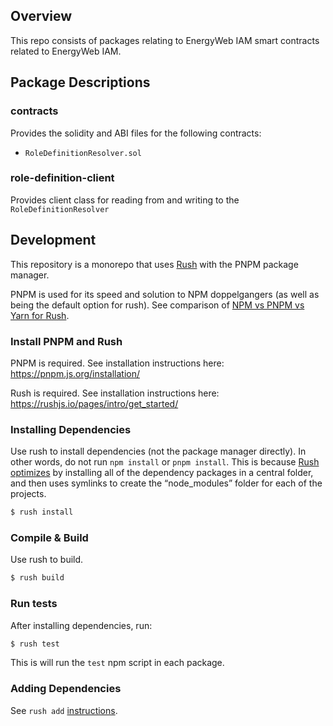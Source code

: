 ## Overview

This repo consists of packages relating to EnergyWeb IAM smart contracts related to EnergyWeb IAM.

## Package Descriptions

### contracts

Provides the solidity and ABI files for the following contracts:

- `RoleDefinitionResolver.sol`

### role-definition-client

Provides client class for reading from and writing to the `RoleDefinitionResolver`

## Development

This repository is a monorepo that uses [Rush](https://rushjs.io/) with the PNPM package manager.

PNPM is used for its speed and solution to NPM doppelgangers (as well as being the default option for rush). See comparison of [NPM vs PNPM vs Yarn for Rush](https://rushjs.io/pages/maintainer/package_managers/).

### Install PNPM and Rush

PNPM is required. See installation instructions here: https://pnpm.js.org/installation/

Rush is required. See installation instructions here: https://rushjs.io/pages/intro/get_started/

### Installing Dependencies

Use rush to install dependencies (not the package manager directly).
In other words, do not run `npm install` or `pnpm install`.
This is because [Rush optimizes](https://rushjs.io/pages/developer/new_developer/) by installing all of the dependency packages in a central folder, and then uses symlinks to create the “node_modules” folder for each of the projects.

```sh
$ rush install
```

### Compile & Build

Use rush to build.

```sh
$ rush build
```

### Run tests

After installing dependencies, run:

```sh
$ rush test
```

This is will run the `test` npm script in each package.

### Adding Dependencies

See `rush add` [instructions](https://rushjs.io/pages/commands/rush_add/).
